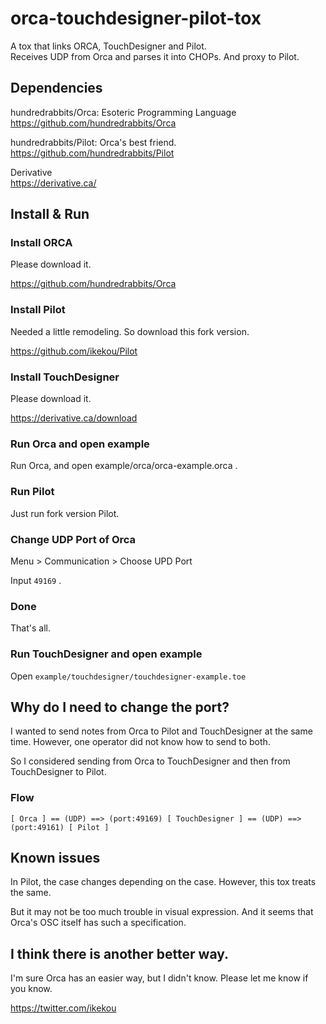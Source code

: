 # orca-touchdesigner-pilot-tox

A tox that links ORCA, TouchDesigner and Pilot.  
Receives UDP from Orca and parses it into CHOPs. And proxy to Pilot.

## Dependencies

hundredrabbits/Orca: Esoteric Programming Language  
https://github.com/hundredrabbits/Orca

hundredrabbits/Pilot: Orca's best friend.  
https://github.com/hundredrabbits/Pilot

Derivative  
https://derivative.ca/


## Install & Run

### Install ORCA 

Please download it.

https://github.com/hundredrabbits/Orca

### Install Pilot

Needed a little remodeling. So download this fork version.

https://github.com/ikekou/Pilot

### Install TouchDesigner

Please download it.

https://derivative.ca/download

### Run Orca and open example

Run Orca, and open example/orca/orca-example.orca .

### Run Pilot

Just run fork version Pilot.

### Change UDP Port of Orca

Menu > Communication > Choose UPD Port

Input `49169` .

### Done

That's all.

### Run TouchDesigner and open example

Open `example/touchdesigner/touchdesigner-example.toe`

## Why do I need to change the port?

I wanted to send notes from Orca to Pilot and TouchDesigner at the same time. However, one operator did not know how to send to both.

So I considered sending from Orca to TouchDesigner and then from TouchDesigner to Pilot.

### Flow

```
[ Orca ] == (UDP) ==> (port:49169) [ TouchDesigner ] == (UDP) ==> (port:49161) [ Pilot ]
```

## Known issues

In Pilot, the case changes depending on the case. However, this tox treats the same. 

But it may not be too much trouble in visual expression. And it seems that Orca's OSC itself has such a specification.

## I think there is another better way.

I'm sure Orca has an easier way, but I didn't know. Please let me know if you know.

https://twitter.com/ikekou